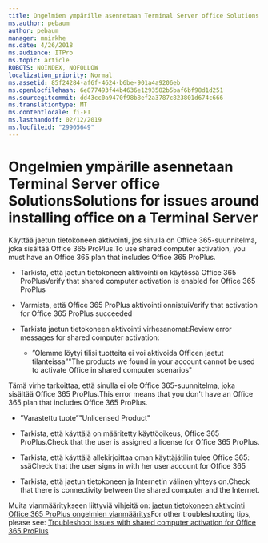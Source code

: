 ```yaml
---
title: Ongelmien ympärille asennetaan Terminal Server office Solutions
ms.author: pebaum
author: pebaum
manager: mnirkhe
ms.date: 4/26/2018
ms.audience: ITPro
ms.topic: article
ROBOTS: NOINDEX, NOFOLLOW
localization_priority: Normal
ms.assetid: 85f24284-af6f-4624-b6be-901a4a9206eb
ms.openlocfilehash: 6e877493f44b4636e1293582b5baf6bf98d1d251
ms.sourcegitcommit: dd43cc0a9470f98b8ef2a3787c823801d674c666
ms.translationtype: MT
ms.contentlocale: fi-FI
ms.lasthandoff: 02/12/2019
ms.locfileid: "29905649"
---
```

# <a name="solutions-for-issues-around-installing-office-on-a-terminal-server"></a><span data-ttu-id="59686-102">Ongelmien ympärille asennetaan Terminal Server office Solutions</span><span class="sxs-lookup"><span data-stu-id="59686-102">Solutions for issues around installing office on a Terminal Server</span></span>

<span data-ttu-id="59686-103">Käyttää jaetun tietokoneen aktivointi, jos sinulla on Office 365-suunnitelma, joka sisältää Office 365 ProPlus.</span><span class="sxs-lookup"><span data-stu-id="59686-103">To use shared computer activation, you must have an Office 365 plan that includes Office 365 ProPlus.</span></span>
  
- <span data-ttu-id="59686-104">Tarkista, että jaetun tietokoneen aktivointi on käytössä Office 365 ProPlus</span><span class="sxs-lookup"><span data-stu-id="59686-104">Verify that shared computer activation is enabled for Office 365 ProPlus</span></span>
    
- <span data-ttu-id="59686-105">Varmista, että Office 365 ProPlus aktivointi onnistui</span><span class="sxs-lookup"><span data-stu-id="59686-105">Verify that activation for Office 365 ProPlus succeeded</span></span>
    
- <span data-ttu-id="59686-106">Tarkista jaetun tietokoneen aktivointi virhesanomat:</span><span class="sxs-lookup"><span data-stu-id="59686-106">Review error messages for shared computer activation:</span></span>
    
  - <span data-ttu-id="59686-107">”Olemme löytyi tilisi tuotteita ei voi aktivoida Officen jaetut tilanteissa”</span><span class="sxs-lookup"><span data-stu-id="59686-107">"The products we found in your account cannot be used to activate Office in shared computer scenarios"</span></span>
  
<span data-ttu-id="59686-108">Tämä virhe tarkoittaa, että sinulla ei ole Office 365-suunnitelma, joka sisältää Office 365 ProPlus.</span><span class="sxs-lookup"><span data-stu-id="59686-108">This error means that you don't have an Office 365 plan that includes Office 365 ProPlus.</span></span>
    
  - <span data-ttu-id="59686-109">”Varastettu tuote”</span><span class="sxs-lookup"><span data-stu-id="59686-109">"Unlicensed Product"</span></span>
    
  - <span data-ttu-id="59686-110">Tarkista, että käyttäjä on määritetty käyttöoikeus, Office 365 ProPlus.</span><span class="sxs-lookup"><span data-stu-id="59686-110">Check that the user is assigned a license for Office 365 ProPlus.</span></span>
    
  - <span data-ttu-id="59686-111">Tarkista, että käyttäjä allekirjoittaa oman käyttäjätilin tulee Office 365: ssä</span><span class="sxs-lookup"><span data-stu-id="59686-111">Check that the user signs in with her user account for Office 365</span></span>
    
  - <span data-ttu-id="59686-112">Tarkista, että jaetun tietokoneen ja Internetin välinen yhteys on.</span><span class="sxs-lookup"><span data-stu-id="59686-112">Check that there is connectivity between the shared computer and the Internet.</span></span>
    
<span data-ttu-id="59686-113">Muita vianmääritykseen liittyviä vihjeitä on: [jaetun tietokoneen aktivointi Office 365 ProPlus ongelmien vianmääritys](https://docs.microsoft.com/DeployOffice/troubleshoot-issues-with-shared-computer-activation-for-office-365-proplus)</span><span class="sxs-lookup"><span data-stu-id="59686-113">For other troubleshooting tips, please see: [Troubleshoot issues with shared computer activation for Office 365 ProPlus](https://docs.microsoft.com/DeployOffice/troubleshoot-issues-with-shared-computer-activation-for-office-365-proplus)</span></span>
  

